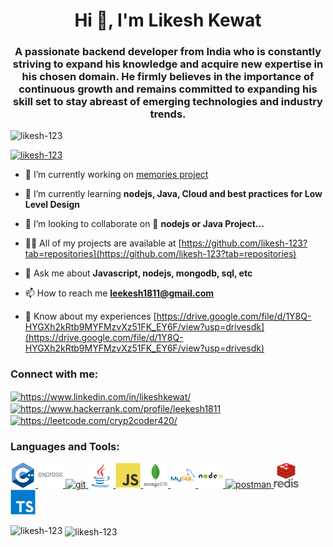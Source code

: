<h1 align="center">Hi 👋, I'm Likesh Kewat</h1>
<h3 align="center">A passionate backend developer from India who is constantly striving to expand his knowledge and acquire new expertise in his chosen domain. He firmly believes in the importance of continuous growth and remains committed to expanding his skill set to stay abreast of emerging technologies and industry trends.</h3>

<p align="left"> <img src="https://komarev.com/ghpvc/?username=likesh-123&label=Profile%20views&color=0e75b6&style=flat" alt="likesh-123" /> </p>

<p align="left"> <a href="https://github.com/ryo-ma/github-profile-trophy"><img src="https://github-profile-trophy.vercel.app/?username=likesh-123" alt="likesh-123" /></a> </p>

- 🔭 I’m currently working on [memories project](https://github.com/likesh-123/memories)

- 🌱 I’m currently learning **nodejs, Java, Cloud and best practices for Low Level Design**

- 👀 I’m looking to collaborate on 👯 **nodejs or Java Project...**

- 👨‍💻 All of my projects are available at [https://github.com/likesh-123?tab=repositories](https://github.com/likesh-123?tab=repositories)

- 💬 Ask me about **Javascript, nodejs, mongodb, sql, etc**

- 📫 How to reach me **leekesh1811@gmail.com**

- 📄 Know about my experiences [https://drive.google.com/file/d/1Y8Q-HYGXh2kRtb9MYFMzvXz51FK_EY6F/view?usp=drivesdk](https://drive.google.com/file/d/1Y8Q-HYGXh2kRtb9MYFMzvXz51FK_EY6F/view?usp=drivesdk)

<h3 align="left">Connect with me:</h3>
<p align="left">
<a href="https://linkedin.com/in/https://www.linkedin.com/in/likeshkewat/" target="blank"><img align="center" src="https://raw.githubusercontent.com/rahuldkjain/github-profile-readme-generator/master/src/images/icons/Social/linked-in-alt.svg" alt="https://www.linkedin.com/in/likeshkewat/" height="30" width="40" /></a>
<a href="https://www.hackerrank.com/https://www.hackerrank.com/profile/leekesh1811" target="blank"><img align="center" src="https://raw.githubusercontent.com/rahuldkjain/github-profile-readme-generator/master/src/images/icons/Social/hackerrank.svg" alt="https://www.hackerrank.com/profile/leekesh1811" height="30" width="40" /></a>
<a href="https://www.leetcode.com/https://leetcode.com/cryp2coder420/" target="blank"><img align="center" src="https://raw.githubusercontent.com/rahuldkjain/github-profile-readme-generator/master/src/images/icons/Social/leet-code.svg" alt="https://leetcode.com/cryp2coder420/" height="30" width="40" /></a>
</p>

<h3 align="left">Languages and Tools:</h3>
<p align="left"> <a href="https://www.w3schools.com/cpp/" target="_blank" rel="noreferrer"> <img src="https://raw.githubusercontent.com/devicons/devicon/master/icons/cplusplus/cplusplus-original.svg" alt="cplusplus" width="40" height="40"/> </a> <a href="https://expressjs.com" target="_blank" rel="noreferrer"> <img src="https://raw.githubusercontent.com/devicons/devicon/master/icons/express/express-original-wordmark.svg" alt="express" width="40" height="40"/> </a> <a href="https://git-scm.com/" target="_blank" rel="noreferrer"> <img src="https://www.vectorlogo.zone/logos/git-scm/git-scm-icon.svg" alt="git" width="40" height="40"/> </a> <a href="https://www.java.com" target="_blank" rel="noreferrer"> <img src="https://raw.githubusercontent.com/devicons/devicon/master/icons/java/java-original.svg" alt="java" width="40" height="40"/> </a> <a href="https://developer.mozilla.org/en-US/docs/Web/JavaScript" target="_blank" rel="noreferrer"> <img src="https://raw.githubusercontent.com/devicons/devicon/master/icons/javascript/javascript-original.svg" alt="javascript" width="40" height="40"/> </a> <a href="https://www.mongodb.com/" target="_blank" rel="noreferrer"> <img src="https://raw.githubusercontent.com/devicons/devicon/master/icons/mongodb/mongodb-original-wordmark.svg" alt="mongodb" width="40" height="40"/> </a> <a href="https://www.mysql.com/" target="_blank" rel="noreferrer"> <img src="https://raw.githubusercontent.com/devicons/devicon/master/icons/mysql/mysql-original-wordmark.svg" alt="mysql" width="40" height="40"/> </a> <a href="https://nodejs.org" target="_blank" rel="noreferrer"> <img src="https://raw.githubusercontent.com/devicons/devicon/master/icons/nodejs/nodejs-original-wordmark.svg" alt="nodejs" width="40" height="40"/> </a> <a href="https://postman.com" target="_blank" rel="noreferrer"> <img src="https://www.vectorlogo.zone/logos/getpostman/getpostman-icon.svg" alt="postman" width="40" height="40"/> </a> <a href="https://redis.io" target="_blank" rel="noreferrer"> <img src="https://raw.githubusercontent.com/devicons/devicon/master/icons/redis/redis-original-wordmark.svg" alt="redis" width="40" height="40"/> </a> <a href="https://www.typescriptlang.org/" target="_blank" rel="noreferrer"> <img src="https://raw.githubusercontent.com/devicons/devicon/master/icons/typescript/typescript-original.svg" alt="typescript" width="40" height="40"/> </a> </p>

<p><img align="left" src="https://github-readme-stats.vercel.app/api/top-langs?username=likesh-123&show_icons=true&locale=en&layout=compact" alt="likesh-123" /></p>

<p>&nbsp;<img align="center" src="https://github-readme-stats.vercel.app/api?username=likesh-123&show_icons=true&locale=en" alt="likesh-123" /></p>

